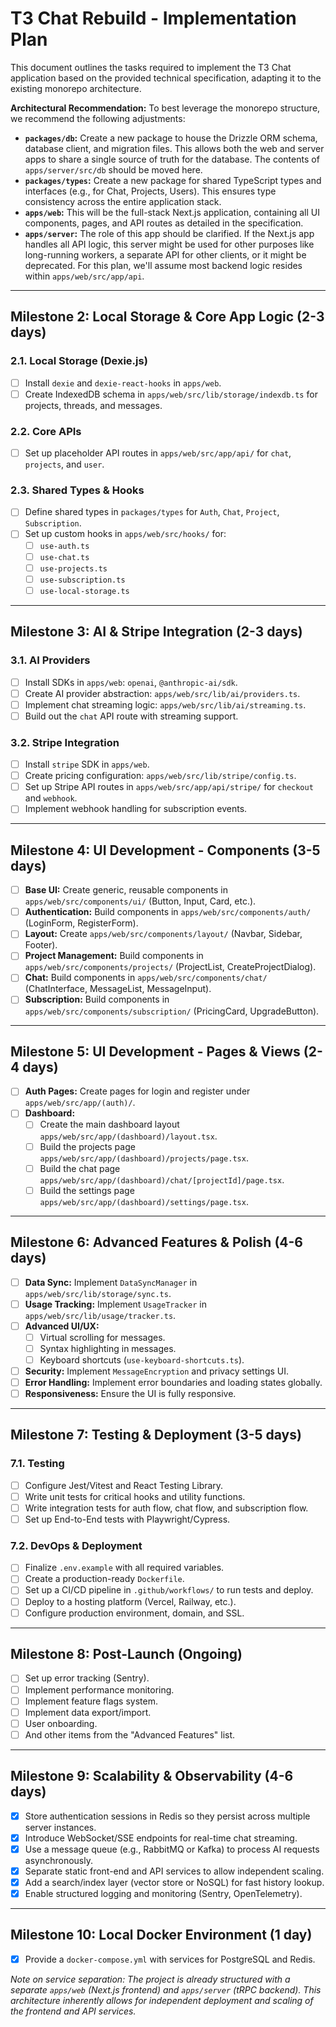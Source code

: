 # T3 Chat Rebuild - Implementation Plan

This document outlines the tasks required to implement the T3 Chat application based on the provided technical specification, adapting it to the existing monorepo architecture.

**Architectural Recommendation:** To best leverage the monorepo structure, we recommend the following adjustments:
- **`packages/db`:** Create a new package to house the Drizzle ORM schema, database client, and migration files. This allows both the web and server apps to share a single source of truth for the database. The contents of `apps/server/src/db` should be moved here.
- **`packages/types`:** Create a new package for shared TypeScript types and interfaces (e.g., for Chat, Projects, Users). This ensures type consistency across the entire application stack.
- **`apps/web`:** This will be the full-stack Next.js application, containing all UI components, pages, and API routes as detailed in the specification.
- **`apps/server`:** The role of this app should be clarified. If the Next.js app handles all API logic, this server might be used for other purposes like long-running workers, a separate API for other clients, or it might be deprecated. For this plan, we'll assume most backend logic resides within `apps/web/src/app/api`.

---

## Milestone 2: Local Storage & Core App Logic (2-3 days)

### 2.1. Local Storage (Dexie.js)
- [ ] Install `dexie` and `dexie-react-hooks` in `apps/web`.
- [ ] Create IndexedDB schema in `apps/web/src/lib/storage/indexdb.ts` for projects, threads, and messages.

### 2.2. Core APIs
- [ ] Set up placeholder API routes in `apps/web/src/app/api/` for `chat`, `projects`, and `user`.

### 2.3. Shared Types & Hooks
- [ ] Define shared types in `packages/types` for `Auth`, `Chat`, `Project`, `Subscription`.
- [ ] Set up custom hooks in `apps/web/src/hooks/` for:
  - [ ] `use-auth.ts`
  - [ ] `use-chat.ts`
  - [ ] `use-projects.ts`
  - [ ] `use-subscription.ts`
  - [ ] `use-local-storage.ts`

---

## Milestone 3: AI & Stripe Integration (2-3 days)

### 3.1. AI Providers
- [ ] Install SDKs in `apps/web`: `openai`, `@anthropic-ai/sdk`.
- [ ] Create AI provider abstraction: `apps/web/src/lib/ai/providers.ts`.
- [ ] Implement chat streaming logic: `apps/web/src/lib/ai/streaming.ts`.
- [ ] Build out the `chat` API route with streaming support.

### 3.2. Stripe Integration
- [ ] Install `stripe` SDK in `apps/web`.
- [ ] Create pricing configuration: `apps/web/src/lib/stripe/config.ts`.
- [ ] Set up Stripe API routes in `apps/web/src/app/api/stripe/` for `checkout` and `webhook`.
- [ ] Implement webhook handling for subscription events.

---

## Milestone 4: UI Development - Components (3-5 days)

- [ ] **Base UI:** Create generic, reusable components in `apps/web/src/components/ui/` (Button, Input, Card, etc.).
- [ ] **Authentication:** Build components in `apps/web/src/components/auth/` (LoginForm, RegisterForm).
- [ ] **Layout:** Create `apps/web/src/components/layout/` (Navbar, Sidebar, Footer).
- [ ] **Project Management:** Build components in `apps/web/src/components/projects/` (ProjectList, CreateProjectDialog).
- [ ] **Chat:** Build components in `apps/web/src/components/chat/` (ChatInterface, MessageList, MessageInput).
- [ ] **Subscription:** Build components in `apps/web/src/components/subscription/` (PricingCard, UpgradeButton).

---

## Milestone 5: UI Development - Pages & Views (2-4 days)

- [ ] **Auth Pages:** Create pages for login and register under `apps/web/src/app/(auth)/`.
- [ ] **Dashboard:**
  - [ ] Create the main dashboard layout `apps/web/src/app/(dashboard)/layout.tsx`.
  - [ ] Build the projects page `apps/web/src/app/(dashboard)/projects/page.tsx`.
  - [ ] Build the chat page `apps/web/src/app/(dashboard)/chat/[projectId]/page.tsx`.
  - [ ] Build the settings page `apps/web/src/app/(dashboard)/settings/page.tsx`.

---

## Milestone 6: Advanced Features & Polish (4-6 days)

- [ ] **Data Sync:** Implement `DataSyncManager` in `apps/web/src/lib/storage/sync.ts`.
- [ ] **Usage Tracking:** Implement `UsageTracker` in `apps/web/src/lib/usage/tracker.ts`.
- [ ] **Advanced UI/UX:**
  - [ ] Virtual scrolling for messages.
  - [ ] Syntax highlighting in messages.
  - [ ] Keyboard shortcuts (`use-keyboard-shortcuts.ts`).
- [ ] **Security:** Implement `MessageEncryption` and privacy settings UI.
- [ ] **Error Handling:** Implement error boundaries and loading states globally.
- [ ] **Responsiveness:** Ensure the UI is fully responsive.

---

## Milestone 7: Testing & Deployment (3-5 days)

### 7.1. Testing
- [ ] Configure Jest/Vitest and React Testing Library.
- [ ] Write unit tests for critical hooks and utility functions.
- [ ] Write integration tests for auth flow, chat flow, and subscription flow.
- [ ] Set up End-to-End tests with Playwright/Cypress.

### 7.2. DevOps & Deployment
- [ ] Finalize `.env.example` with all required variables.
- [ ] Create a production-ready `Dockerfile`.
- [ ] Set up a CI/CD pipeline in `.github/workflows/` to run tests and deploy.
- [ ] Deploy to a hosting platform (Vercel, Railway, etc.).
- [ ] Configure production environment, domain, and SSL.

---

## Milestone 8: Post-Launch (Ongoing)

- [ ] Set up error tracking (Sentry).
- [ ] Implement performance monitoring.
- [ ] Implement feature flags system.
- [ ] Implement data export/import.
- [ ] User onboarding.
- [ ] And other items from the "Advanced Features" list.

---

## Milestone 9: Scalability & Observability (4-6 days)

- [X] Store authentication sessions in Redis so they persist across multiple server instances.
- [X] Introduce WebSocket/SSE endpoints for real-time chat streaming.
- [X] Use a message queue (e.g., RabbitMQ or Kafka) to process AI requests asynchronously.
- [X] Separate static front-end and API services to allow independent scaling.
- [X] Add a search/index layer (vector store or NoSQL) for fast history lookup.
- [X] Enable structured logging and monitoring (Sentry, OpenTelemetry).

---

## Milestone 10: Local Docker Environment (1 day)

- [X] Provide a `docker-compose.yml` with services for PostgreSQL and Redis.

*Note on service separation: The project is already structured with a separate `apps/web` (Next.js frontend) and `apps/server` (tRPC backend). This architecture inherently allows for independent deployment and scaling of the frontend and API services.*